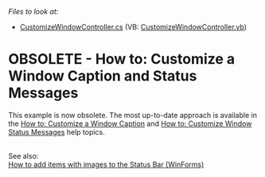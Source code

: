 <!-- default file list -->
*Files to look at*:

* [CustomizeWindowController.cs](./CS/WinWebSolution.Module/CustomizeWindowController.cs) (VB: [CustomizeWindowController.vb](./VB/WinWebSolution.Module/CustomizeWindowController.vb))
<!-- default file list end -->
# OBSOLETE - How to: Customize a Window Caption and Status Messages


<p>This example is now obsolete. The most up-to-date approach is available in the <a href="http://documentation.devexpress.com/#Xaf/CustomDocument3252">How to: Customize a Window Caption</a> and <a href="http://documentation.devexpress.com/#Xaf/CustomDocument3253">How to: Customize Window Status Messages</a> help topics.</p>
<p><br>See also:<br><a href="https://www.devexpress.com/Support/Center/p/Q471592">How to add items with images to the Status Bar (WinForms)</a><br><br></p>

<br/>


